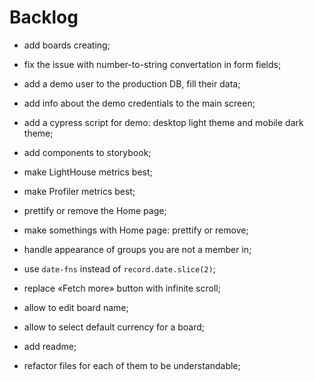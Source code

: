 # Backlog

- add boards creating;
- fix the issue with number-to-string convertation in form fields;
- add a demo user to the production DB, fill their data;
- add info about the demo credentials to the main screen;
- add a cypress script for demo: desktop light theme and mobile dark theme;
- add components to storybook;
- make LightHouse metrics best;
- make Profiler metrics best;
- prettify or remove the Home page;
- make somethings with Home page: prettify or remove;
- handle appearance of groups you are not a member in;
- use `date-fns` instead of `record.date.slice(2)`;
- replace «Fetch more» button with infinite scroll;
- allow to edit board name;
- allow to select default currency for a board;

- add readme;
- refactor files for each of them to be understandable;
